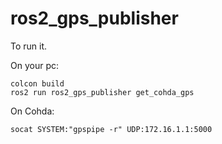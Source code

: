 # ros2_gps_publisher

To run it.

On your pc:
```
colcon build
ros2 run ros2_gps_publisher get_cohda_gps 
```

On Cohda:
```
socat SYSTEM:"gpspipe -r" UDP:172.16.1.1:5000
```